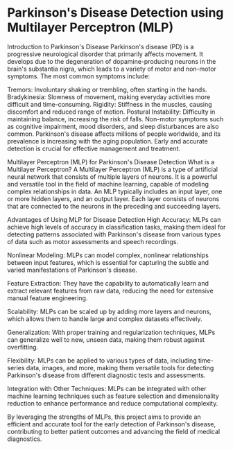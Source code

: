 # Parkinson's Disease Detection using Multilayer Perceptron (MLP)

Introduction to Parkinson's Disease
Parkinson's disease (PD) is a progressive neurological disorder that primarily affects movement. It develops due to the degeneration of dopamine-producing neurons in the brain's substantia nigra, which leads to a variety of motor and non-motor symptoms. The most common symptoms include:

Tremors: Involuntary shaking or trembling, often starting in the hands.
Bradykinesia: Slowness of movement, making everyday activities more difficult and time-consuming.
Rigidity: Stiffness in the muscles, causing discomfort and reduced range of motion.
Postural Instability: Difficulty in maintaining balance, increasing the risk of falls.
Non-motor symptoms such as cognitive impairment, mood disorders, and sleep disturbances are also common. Parkinson's disease affects millions of people worldwide, and its prevalence is increasing with the aging population. Early and accurate detection is crucial for effective management and treatment.

Multilayer Perceptron (MLP) for Parkinson's Disease Detection
What is a Multilayer Perceptron?
A Multilayer Perceptron (MLP) is a type of artificial neural network that consists of multiple layers of neurons. It is a powerful and versatile tool in the field of machine learning, capable of modeling complex relationships in data. An MLP typically includes an input layer, one or more hidden layers, and an output layer. Each layer consists of neurons that are connected to the neurons in the preceding and succeeding layers.

Advantages of Using MLP for Disease Detection
High Accuracy: MLPs can achieve high levels of accuracy in classification tasks, making them ideal for detecting patterns associated with Parkinson's disease from various types of data such as motor assessments and speech recordings.

Nonlinear Modeling: MLPs can model complex, nonlinear relationships between input features, which is essential for capturing the subtle and varied manifestations of Parkinson's disease.

Feature Extraction: They have the capability to automatically learn and extract relevant features from raw data, reducing the need for extensive manual feature engineering.

Scalability: MLPs can be scaled up by adding more layers and neurons, which allows them to handle large and complex datasets effectively.

Generalization: With proper training and regularization techniques, MLPs can generalize well to new, unseen data, making them robust against overfitting.

Flexibility: MLPs can be applied to various types of data, including time-series data, images, and more, making them versatile tools for detecting Parkinson's disease from different diagnostic tests and assessments.

Integration with Other Techniques: MLPs can be integrated with other machine learning techniques such as feature selection and dimensionality reduction to enhance performance and reduce computational complexity.

By leveraging the strengths of MLPs, this project aims to provide an efficient and accurate tool for the early detection of Parkinson's disease, contributing to better patient outcomes and advancing the field of medical diagnostics.
